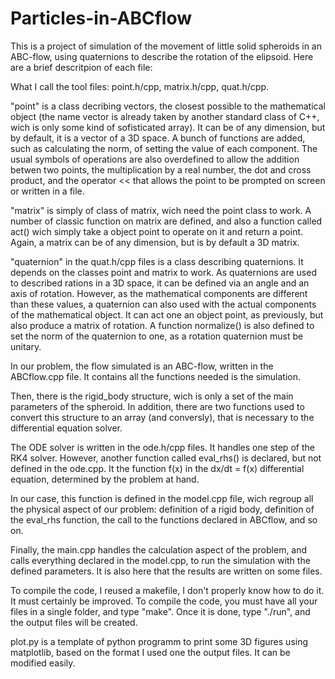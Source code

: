 # Particles-in-ABCflow

This is a project of simulation of the movement of little solid spheroids in an ABC-flow, using quaternions to describe the rotation of the elipsoid.
Here are a brief descritpion of each file:

What I call the tool files: point.h/cpp, matrix.h/cpp, quat.h/cpp.

"point" is a class decribing vectors, the closest possible to the mathematical object (the name vector is already taken by another standard class of C++, wich is only some kind of sofisticated array). It can be of any dimension, but by default, it is a vector of a 3D space. A bunch of functions are added, such as calculating the norm, of setting the value of each component. The usual symbols of operations are also overdefined to allow the addition betwen two points, the multiplication by a real number, the dot and cross product, and the operator << that allows the point to be prompted on screen or written in a file.

"matrix" is simply of class of matrix, wich need the point class to work. A number of classic function on matrix are defined, and also a function called act() wich simply take a object point to operate on it and return a point. Again, a matrix can be of any dimension, but is by default a 3D matrix.

"quaternion" in the quat.h/cpp files is a class describing quaternions. It depends on the classes point and matrix to work. As quaternions are used to described rations in a 3D space, it can be defined via an angle and an axis of rotation. However, as the mathematical components are different than these values, a quaternion can also used with the actual components of the mathematical object. It can act one an object point, as previously, but also produce a matrix of rotation. A function normalize() is also defined to set the norm of the quaternion to one, as a rotation quaternion must be unitary.

In our problem, the flow simulated is an ABC-flow, written in the ABCflow.cpp file. It contains all the functions needed is the simulation.

Then, there is the rigid_body structure, wich is only a set of the main parameters of the spheroid. In addition, there are two functions used to convert this structure to an array (and conversly), that is necessary to the differential equation solver.

The ODE solver is written in the ode.h/cpp files. It handles one step of the RK4 solver. However, another function called eval_rhs() is declared, but not defined in the ode.cpp. It the function f(x) in the dx/dt = f(x) differential equation, determined by the problem at hand.

In our case, this function is defined in the model.cpp file, wich regroup all the physical aspect of our problem: definition of a rigid body, definition of the eval_rhs function, the call to the functions declared in ABCflow, and so on.

Finally, the main.cpp handles the calculation aspect of the problem, and calls everything declared in the model.cpp, to run the simulation with the defined parameters. It is also here that the results are written on some files.

To compile the code, I reused a makefile, I don't properly know how to do it. It must certainly be improved. To compile the code, you must have all your files in a single folder, and type "make". Once it is done, type "./run", and the output files will be created. 

plot.py is a template of python programm to print some 3D figures using matplotlib, based on the format I used one the output files. It can be modified easily.
